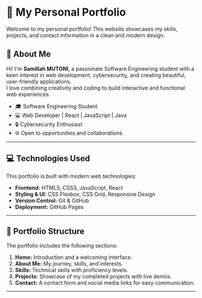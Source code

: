 # 🌸 My Personal Portfolio

Welcome to my personal portfolio! This website showcases my skills, projects, and contact information in a clean and modern design.

## 🌟 About Me
Hi! I'm **Samillah MUTONI**, a passionate Software Engineering student with a keen interest in web development, cybersecurity, and creating beautiful, user-friendly applications.  
I love combining creativity and coding to build interactive and functional web experiences.

- 🎓 Software Engineering Student  
- 💻 Web Developer | React | JavaScript | Java  
- 🔒 Cybersecurity Enthusiast  
- 🌐 Open to opportunities and collaborations  

---

## 💻 Technologies Used
This portfolio is built with modern web technologies:

- **Frontend:** HTML5, CSS3, JavaScript, React  
- **Styling & UI:** CSS Flexbox, CSS Grid, Responsive Design  
- **Version Control:** Git & GitHub  
- **Deployment:** GitHub Pages  

---

## 📂 Portfolio Structure
The portfolio includes the following sections:

1. **Home:** Introduction and a welcoming interface.  
2. **About Me:** My journey, skills, and interests.  
3. **Skills:** Technical skills with proficiency levels.  
4. **Projects:** Showcase of my completed projects with live demos.  
5. **Contact:** A contact form and social media links for easy communication.  

---

